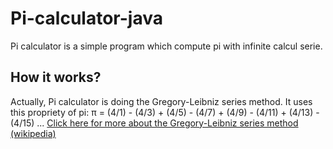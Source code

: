 # Pi-calculator-java
Pi calculator is a simple program which compute pi with infinite calcul serie.

## How it works?
Actually, Pi calculator is doing the Gregory-Leibniz series method. It uses this propriety of pi: π = (4/1) - (4/3) + (4/5) - (4/7) + (4/9) - (4/11) + (4/13) - (4/15) ...
[Click here for more about the Gregory-Leibniz series method (wikipedia)](https://en.wikipedia.org/wiki/Leibniz_formula_for_%CF%80)
